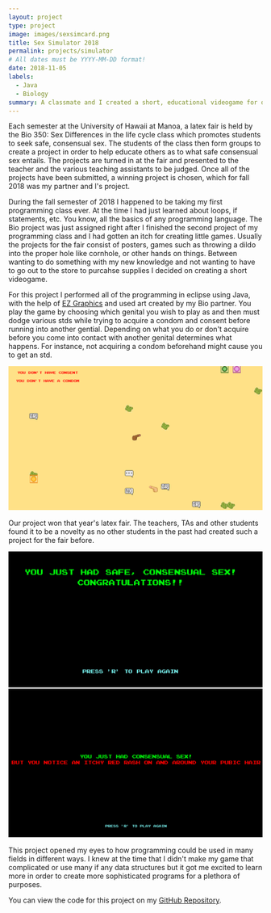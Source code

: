 ```yaml
---
layout: project
type: project
image: images/sexsimcard.png
title: Sex Simulator 2018
permalink: projects/simulator
# All dates must be YYYY-MM-DD format!
date: 2018-11-05
labels:
  - Java
  - Biology
summary: A classmate and I created a short, educational videogame for our Bio 350 class.
---
```


Each semester at the University of Hawaii at Manoa, a latex fair is held by the Bio 350: Sex Differences in the life cycle class which promotes students to seek safe, consensual sex. The students of the class then form groups to create a project in order to help educate others as to what safe consensual sex entails. The projects are turned in at the fair and presented to the teacher and the various teaching assistants to be judged. Once all of the projects have been submitted, a winning project is chosen, which for fall 2018 was my partner and I's project.

During the fall semester of 2018 I happened to be taking my first programming class ever. At the time I had just learned about loops, if statements, etc. You know, all the basics of any programming language. The Bio project was just assigned right after I finished the second project of my programming class and I had gotten an itch for creating little games. Usually the projects for the fair consist of posters, games such as throwing a dildo into the proper hole like cornhole, or other hands on things. Between wanting to do something with my new knowledge and not wanting to have to go out to the store to purcahse supplies I decided on creating a short videogame.

For this project I performed all of the programming in eclipse using Java, with the help of [EZ Graphics](http://www2.hawaii.edu/~dylank/ics111/) and used art created by my Bio partner. You play the game by choosing which genital you wish to play as and then must dodge various stds while trying to acquire a condom and consent before running into another gential. Depending on what you do or don't acquire before you come into contact with another genital determines what happens. For instance, not acquiring a condom beforehand might cause you to get an std.

 <img class="ui right floated rounded image" src="../images/sexsimgp.png">

Our project won that year's latex fair. The teachers, TAs and other students found it to be a novelty as no other students in the past had created such a project for the fair before. 

<img class="ui medium image" src="../images/sexsimwin.png">
<img class="ui medium right image" src="../images/sexsimwin2.png">


This project opened my eyes to how programming could be used in many fields in different ways. I knew at the time that I didn't make my game that complicated or use many if any data structures but it got me excited to learn more in order to create more sophisticated programs for a plethora of purposes.

You can view the code for this project on my [GitHub Repository](https://github.com/ryanell/projects/tree/master/Latexgame).
